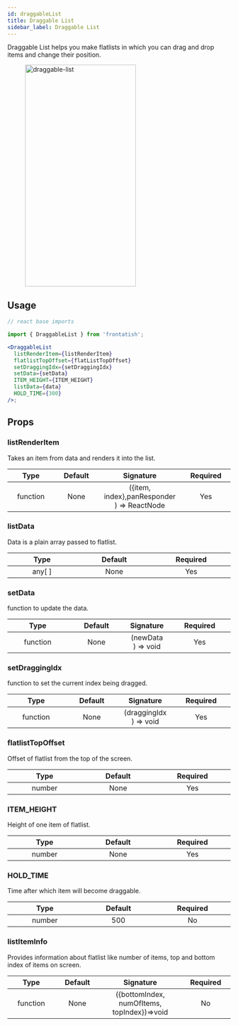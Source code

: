 ```yaml
---
id: draggableList
title: Draggable List
sidebar_label: Draggable List
---
```


Draggable List helps you make flatlists in which you can drag and drop items and change their position.

<div className="image-horizontal-preview">
    <figure>
      <img src="/frontatish/img/draggableList.gif" alt="draggable-list" width="250" height="500" />
    </figure>
    
</div>

## Usage

```jsx
// react base imports

import { DraggableList } from 'frontatish';

<DraggableList
  listRenderItem={listRenderItem}
  flatlistTopOffset={flatListTopOffset}
  setDraggingIdx={setDraggingIdx}
  setData={setData}
  ITEM_HEIGHT={ITEM_HEIGHT}
  listData={data}
  HOLD_TIME={300}
/>;
```

## Props

### listRenderItem

Takes an item from data and renders it into the list.

|            Type             |        Default         |                 Signature                  |        Required        |
| :-------------------------: | :--------------------: | :----------------------------------------: | :--------------------: |
| function <img width="500"/> | None<img width="500"/> | ({item, index},panResponder ) => ReactNode | Yes <img width="500"/> |

### listData

Data is a plain array passed to flatlist.

|           Type            |         Default         |        Required        |
| :-----------------------: | :---------------------: | :--------------------: |
| any[ ] <img width="500"/> | None <img width="500"/> | Yes <img width="500"/> |

### setData

function to update the data.

|            Type             |        Default         |     Signature      |        Required        |
| :-------------------------: | :--------------------: | :----------------: | :--------------------: |
| function <img width="500"/> | None<img width="500"/> | (newData ) => void | Yes <img width="500"/> |

### setDraggingIdx

function to set the current index being dragged.

|            Type             |        Default         |       Signature        |        Required        |
| :-------------------------: | :--------------------: | :--------------------: | :--------------------: |
| function <img width="500"/> | None<img width="500"/> | (draggingIdx ) => void | Yes <img width="500"/> |

### flatlistTopOffset

Offset of flatlist from the top of the screen.

|           Type            |         Default         |        Required        |
| :-----------------------: | :---------------------: | :--------------------: |
| number <img width="500"/> | None <img width="500"/> | Yes <img width="500"/> |

### ITEM_HEIGHT

Height of one item of flatlist.

|           Type            |         Default         |        Required        |
| :-----------------------: | :---------------------: | :--------------------: |
| number <img width="500"/> | None <img width="500"/> | Yes <img width="500"/> |

### HOLD_TIME

Time after which item will become draggable.

|           Type            |        Default         |       Required        |
| :-----------------------: | :--------------------: | :-------------------: |
| number <img width="500"/> | 500 <img width="500"/> | No <img width="500"/> |

### listItemInfo

Provides information about flatlist like number of items, top and bottom index of items on screen.

|            Type             |        Default         |                           Signature                           |       Required        |
| :-------------------------: | :--------------------: | :-----------------------------------------------------------: | :-------------------: |
| function <img width="500"/> | None<img width="500"/> | ({bottomIndex, numOfItems, topIndex})=>void<img width="500"/> | No <img width="500"/> |
